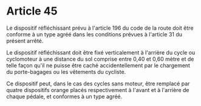 # Article 45

Le dispositif réfléchissant prévu à l'article 196 du code de la route doit être conforme à un type agréé dans les conditions prévues à l'article 31 du présent arrêté.

Le dispositif réfléchissant doit être fixé verticalement à l'arrière du cycle ou cyclomoteur à une distance du sol comprise entre 0,40 et 0,60 mètre et de telle façon qu'il ne puisse être caché accidentellement par le chargement du porte-bagages ou les vêtements du cycliste.

Ce dispositif peut, dans le cas des cycles sans moteur, être remplacé par quatre dispositifs orange placés respectivement à l'avant et à l'arrière de chaque pédale, et conformes à un type agréé.
